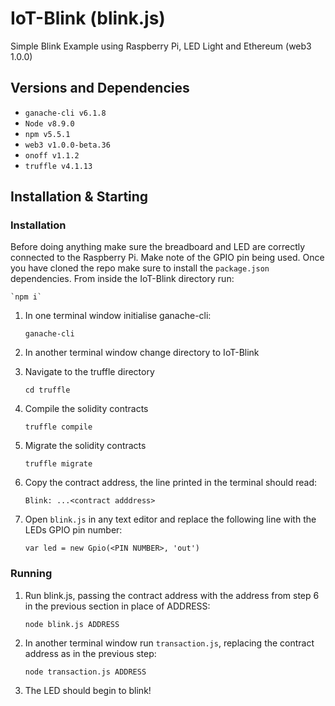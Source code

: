 # IoT-Blink (blink.js)
Simple Blink Example using Raspberry Pi, LED Light and Ethereum (web3 1.0.0)

## Versions and Dependencies

* `ganache-cli v6.1.8`
* `Node v8.9.0`
* `npm v5.5.1`
* `web3 v1.0.0-beta.36`
* `onoff v1.1.2`
* `truffle v4.1.13`

## Installation & Starting

### Installation
Before doing anything make sure the breadboard and LED are correctly connected to the Raspberry Pi. Make note of the GPIO pin being used.
Once you have cloned the repo make sure to install the `package.json` dependencies. From inside the IoT-Blink directory run:

	`npm i`

1. In one terminal window initialise ganache-cli:

	`ganache-cli`

2. In another terminal window change directory to IoT-Blink
3. Navigate to the truffle directory

	`cd truffle`

4. Compile the solidity contracts

	`truffle compile`

5. Migrate the solidity contracts

	`truffle migrate`

6. Copy the contract address, the line printed in the terminal should read:

	`Blink: ...<contract adddress>`

7. Open `blink.js` in any text editor and replace the following line with the LEDs GPIO pin number:

	`var led = new Gpio(<PIN NUMBER>, 'out')`


### Running
 
1. Run blink.js, passing the contract address with the address from step 6 in the previous section in place of ADDRESS:

       node blink.js ADDRESS

2. In another terminal window run `transaction.js`, replacing the contract address as in the previous step:

	`node transaction.js ADDRESS`

3. The LED should begin to blink!